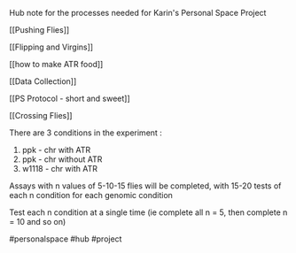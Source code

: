 Hub note for the processes needed for Karin's Personal Space Project

[[Pushing Flies]]

[[Flipping and Virgins]]

[[how to make ATR food]]

[[Data Collection]]

[[PS Protocol - short and sweet]]

[[Crossing Flies]]

There are 3 conditions in the experiment : 
1) ppk - chr with ATR
2) ppk - chr without ATR
3) w1118 - chr with ATR

Assays with n values of 5-10-15 flies will be completed, with 15-20 tests of each n condition for each genomic condition

Test each n condition at a single time (ie complete all n = 5, then complete n = 10 and so on)

#personalspace #hub #project 